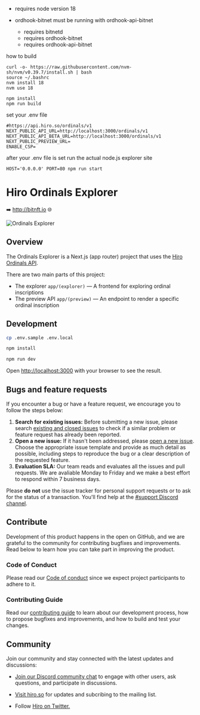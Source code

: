 
* requires node version 18
* ordhook-bitnet must be running with ordhook-api-bitnet

  * requires bitnetd
  * requires ordhook-bitnet
  * requires ordhook-api-bitnet
  
how to build
```
curl -o- https://raw.githubusercontent.com/nvm-sh/nvm/v0.39.7/install.sh | bash
source ~/.bashrc
nvm install 18
nvm use 18

npm install
npm run build
```

set your .env file 
```
#https://api.hiro.so/ordinals/v1
NEXT_PUBLIC_API_URL=http://localhost:3000/ordinals/v1
NEXT_PUBLIC_API_BETA_URL=http://localhost:3000/ordinals/v1
NEXT_PUBLIC_PREVIEW_URL=
ENABLE_CSP=

```
after your .env file is set run the actual node.js explorer site
```
HOST='0.0.0.0' PORT=80 npm run start
```

# Hiro Ordinals Explorer

➡️ http://bitnft.io 🌐

![Ordinals Explorer](public/og-image.png)

## Overview

The Ordinals Explorer is a Next.js (app router) project that uses the [Hiro Ordinals API](https://docs.hiro.so/ordinals).

There are two main parts of this project:

- The explorer `app/(explorer)` — A frontend for exploring ordinal inscriptions
- The preview API `app/(preview)` — An endpoint to render a specific ordinal inscription

## Development

```bash
cp .env.sample .env.local
```

```bash
npm install
```

```bash
npm run dev
```

Open [http://localhost:3000](http://localhost:3000) with your browser to see the result.

## Bugs and feature requests

If you encounter a bug or have a feature request, we encourage you to follow the steps below:

 1. **Search for existing issues:** Before submitting a new issue, please search [existing and closed issues](../../issues) to check if a similar problem or feature request has already been reported.
 1. **Open a new issue:** If it hasn't been addressed, please [open a new issue](../../issues/new/choose). Choose the appropriate issue template and provide as much detail as possible, including steps to reproduce the bug or a clear description of the requested feature.
 1. **Evaluation SLA:** Our team reads and evaluates all the issues and pull requests. We are avaliable Monday to Friday and we make a best effort to respond within 7 business days.

Please **do not** use the issue tracker for personal support requests or to ask for the status of a transaction. You'll find help at the [#support Discord channel](https://stacks.chat/).


## Contribute

Development of this product happens in the open on GitHub, and we are grateful to the community for contributing bugfixes and improvements. Read below to learn how you can take part in improving the product.

### Code of Conduct
Please read our [Code of conduct](../../../.github/blob/main/CODE_OF_CONDUCT.md) since we expect project participants to adhere to it. 

### Contributing Guide
Read our [contributing guide](.github/CONTRIBUTING.md) to learn about our development process, how to propose bugfixes and improvements, and how to build and test your changes.

## Community

Join our community and stay connected with the latest updates and discussions:

- [Join our Discord community chat](https://stacks.chat/) to engage with other users, ask questions, and participate in discussions.

- [Visit hiro.so](https://www.hiro.so/) for updates and subcribing to the mailing list.

- Follow [Hiro on Twitter.](https://twitter.com/hirosystems)
